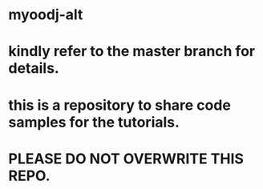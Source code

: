 # myoodj-alt

# kindly refer to the master branch for details.
# this is a repository to share code samples for the tutorials. 

# PLEASE DO NOT OVERWRITE THIS REPO.
